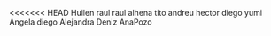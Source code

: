 <<<<<<< HEAD
Huilen
raul
raul alhena
tito
andreu
hector
diego
yumi
Angela
diego
Alejandra
Deniz
AnaPozo
